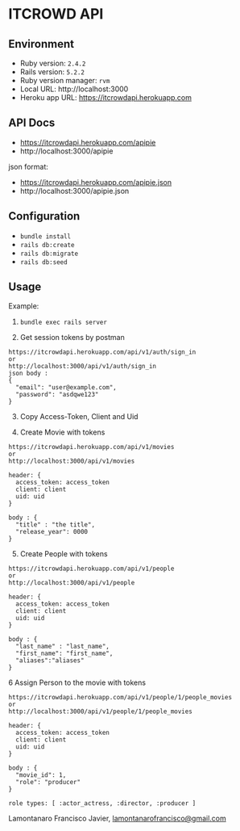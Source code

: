 ITCROWD API
==============================================

Environment
----------------------------------------------

- Ruby version: `2.4.2`
- Rails version: `5.2.2`
- Ruby version manager: `rvm`
- Local URL: http://localhost:3000
- Heroku app URL: https://itcrowdapi.herokuapp.com

API Docs
----------------------------------------------
- https://itcrowdapi.herokuapp.com/apipie
- http://localhost:3000/apipie

json format:
- https://itcrowdapi.herokuapp.com/apipie.json
- http://localhost:3000/apipie.json

Configuration
----------------------------------------------

- `bundle install`
- `rails db:create`
- `rails db:migrate`
- `rails db:seed`

Usage
----------------------------------------------

Example:

1. `bundle exec rails server`

2. Get session tokens by postman
```
https://itcrowdapi.herokuapp.com/api/v1/auth/sign_in
or
http://localhost:3000/api/v1/auth/sign_in
json body :
{
  "email": "user@example.com",
  "password": "asdqwe123"
}
```

3. Copy Access-Token, Client and Uid

4. Create Movie with tokens
```
https://itcrowdapi.herokuapp.com/api/v1/movies
or
http://localhost:3000/api/v1/movies

header: {
  access_token: access_token
  client: client
  uid: uid  
}

body : {
  "title" : "the title",
  "release_year": 0000
}

```

5. Create People with tokens
```
https://itcrowdapi.herokuapp.com/api/v1/people
or
http://localhost:3000/api/v1/people

header: {
  access_token: access_token
  client: client
  uid: uid  
}

body : {
  "last_name" : "last_name",
  "first_name": "first_name",
  "aliases":"aliases"
}

```
6 Assign Person to the movie with tokens
```
https://itcrowdapi.herokuapp.com/api/v1/people/1/people_movies
or
http://localhost:3000/api/v1/people/1/people_movies

header: {
  access_token: access_token
  client: client
  uid: uid  
}

body : {
  "movie_id": 1,
  "role": "producer"
}

role types: [ :actor_actress, :director, :producer ]

```
Lamontanaro Francisco Javier, lamontanarofrancisco@gmail.com
